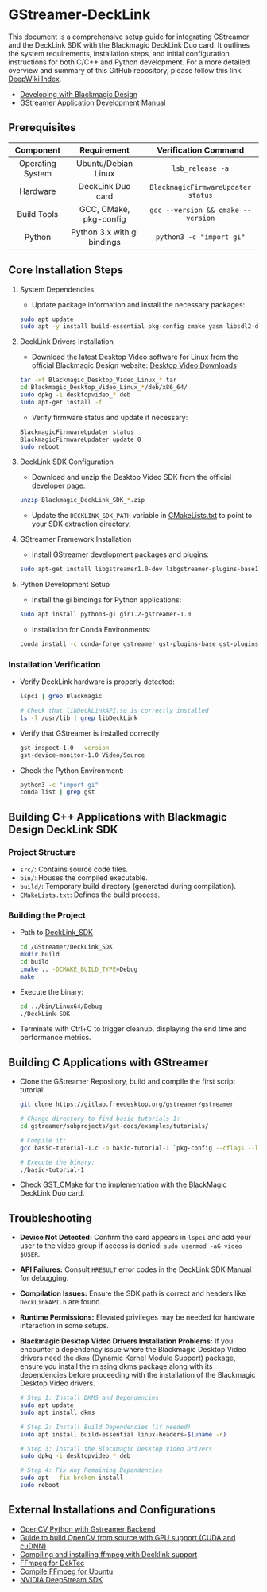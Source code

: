 # GStreamer-DeckLink

This document is a comprehensive setup guide for integrating GStreamer and the DeckLink SDK with the Blackmagic DeckLink Duo card. It outlines the system requirements, installation steps, and initial configuration instructions for both C/C++ and Python development. For a more detailed overview and summary of this GitHub repository, please follow this link: [DeepWiki Index](https://deepwiki.com/santiago-cruzlopez/GStreamer).

- [Developing with Blackmagic Design](https://www.blackmagicdesign.com/developer/)
- [GStreamer Application Development Manual](https://gstreamer.freedesktop.org/documentation/application-development/index.html?gi-language=c)

## Prerequisites

<p align="center">

| Component                 | Requirement	                  | Verification Command               |
|:-------------------------:| :----------------------------:| :---------------------------------:|
| Operating System          | Ubuntu/Debian Linux	          | `lsb_release -a`                   |
| Hardware                  | DeckLink Duo card	              | `BlackmagicFirmwareUpdater status` |
| Build Tools	            | GCC, CMake, pkg-config	      | `gcc --version && cmake --version` |
| Python 	                | Python 3.x with gi bindings	  | `python3 -c "import gi"`           |

</p>

## Core Installation Steps

1. System Dependencies
    - Update package information and install the necessary packages:
    ```bash
    sudo apt update 
    sudo apt -y install build-essential pkg-config cmake yasm libsdl2-dev
    ```
2. DeckLink Drivers Installation
    - Download the latest Desktop Video software for Linux from the official Blackmagic Design website: [Desktop Video Downloads](https://www.blackmagicdesign.com/support/family/capture-and-playback)
    ```bash
    tar -xf Blackmagic_Desktop_Video_Linux_*.tar
    cd Blackmagic_Desktop_Video_Linux_*/deb/x86_64/
    sudo dpkg -i desktopvideo_*.deb
    sudo apt-get install -f
    ```
    - Verify firmware status and update if necessary:    
    ```bash
    BlackmagicFirmwareUpdater status
    BlackmagicFirmwareUpdater update 0
    sudo reboot
    ```
3. DeckLink SDK Configuration
    - Download and unzip the Desktop Video SDK from the official developer page.
    ```bash
    unzip Blackmagic_DeckLink_SDK_*.zip
    ```
    - Update the `DECKLINK_SDK_PATH` variable in [CMakeLists.txt](https://github.com/santiago-cruzlopez/GStreamer/blob/master/DeckLink_SDK/CMakeLists.txt) to point to your SDK extraction directory.

4. GStreamer Framework Installation
    - Install GStreamer development packages and plugins:
    ```bash
    sudo apt-get install libgstreamer1.0-dev libgstreamer-plugins-base1.0-dev libgstreamer-plugins-bad1.0-dev gstreamer1.0-plugins-base gstreamer1.0-plugins-good gstreamer1.0-plugins-bad gstreamer1.0-plugins-ugly gstreamer1.0-libav gstreamer1.0-tools gstreamer1.0-x gstreamer1.0-alsa gstreamer1.0-gl gstreamer1.0-gtk3 gstreamer1.0-qt5 gstreamer1.0-pulseaudio
    ```

5. Python Development Setup
    - Install the gi bindings for Python applications:
    ```bash
    sudo apt install python3-gi gir1.2-gstreamer-1.0
    ```
    - Installation for Conda Environments:
    ```bash
    conda install -c conda-forge gstreamer gst-plugins-base gst-plugins-good gst-plugins-bad gst-plugins-ugly gst-libav gst-python pygobject
    ```

### Installation Verification
- Verify DeckLink hardware is properly detected:
  ```bash
  lspci | grep Blackmagic
  
  # Check that libDeckLinkAPI.so is correctly installed
  ls -l /usr/lib | grep libDeckLink
  ```
- Verify that GStreamer is installed correctly
  ```bash
  gst-inspect-1.0 --version
  gst-device-monitor-1.0 Video/Source
  ```
- Check the Python Environment:
  ``` bash
  python3 -c "import gi"
  conda list | grep gst
  ```

## Building C++ Applications with Blackmagic Design DeckLink SDK

### Project Structure
- `src/`: Contains source code files.
- `bin/`: Houses the compiled executable.
- `build/`: Temporary build directory (generated during compilation).
- `CMakeLists.txt`: Defines the build process.     

### Building the Project
- Path to [DeckLink_SDK](https://github.com/santiago-cruzlopez/GStreamer/tree/master/DeckLink_SDK)
  ```bash
  cd /GStreamer/DeckLink_SDK
  mkdir build
  cd build
  cmake .. -DCMAKE_BUILD_TYPE=Debug
  make
  ```
- Execute the binary:
  ```bash
  cd ../bin/Linux64/Debug
  ./DeckLink-SDK
  ```
- Terminate with Ctrl+C to trigger cleanup, displaying the end time and performance metrics.


## Building C Applications with GStreamer
- Clone the GStreamer Repository, build and compile the first script tutorial:
  ```bash
  git clone https://gitlab.freedesktop.org/gstreamer/gstreamer

  # Change directory to find basic-tutorials-1:
  cd gstreamer/subprojects/gst-docs/examples/tutorials/

  # Compile it:
  gcc basic-tutorial-1.c -o basic-tutorial-1 `pkg-config --cflags --libs gstreamer-1.0`

  # Execute the binary:
  ./basic-tutorial-1
  ```
- Check [GST_CMake](https://github.com/santiago-cruzlopez/GStreamer/tree/master/GST_CMake) for the implementation with the BlackMagic DeckLink Duo card.

## Troubleshooting
- **Device Not Detected:** Confirm the card appears in `lspci` and add your user to the video group if access is denied: `sudo usermod -aG video $USER`.
- **API Failures:** Consult `HRESULT` error codes in the DeckLink SDK Manual for debugging.
- **Compilation Issues:** Ensure the SDK path is correct and headers like `DeckLinkAPI.h` are found.
- **Runtime Permissions:** Elevated privileges may be needed for hardware interaction in some setups.
- **Blackmagic Desktop Video Drivers Installation Problems:** If you encounter a dependency issue where the Blackmagic Desktop Video drivers need the `dkms` (Dynamic Kernel Module Support) package, ensure you install the missing dkms package along with its dependencies before proceeding with the installation of the Blackmagic Desktop Video drivers.

  ```bash
  # Step 1: Install DKMS and Dependencies
  sudo apt update
  sudo apt install dkms

  # Step 2: Install Build Dependencies (if needed)
  sudo apt install build-essential linux-headers-$(uname -r)

  # Step 3: Install the Blackmagic Desktop Video Drivers
  sudo dpkg -i desktopvideo_*.deb

  # Step 4: Fix Any Remaining Dependencies
  sudo apt --fix-broken install
  sudo reboot  
  ```

## External Installations and Configurations

- [OpenCV Python with Gstreamer Backend](https://discuss.bluerobotics.com/t/opencv-python-with-gstreamer-backend/8842/1)
- [Guide to build OpenCV from source with GPU support (CUDA and cuDNN)](https://gist.github.com/minhhieutruong0705/8f0ec70c400420e0007c15c98510f133)
- [Compiling and installing ffmpeg with Decklink support](https://gist.github.com/afriza/879fed4ede539a5a6501e0f046f71463)
- [FFmpeg for DekTec](https://dektec.com/products/SDK/ffmpeg/linux/#)
- [Compile FFmpeg for Ubuntu](https://trac.ffmpeg.org/wiki/CompilationGuide/Ubuntu)
- [NVIDIA DeepStream SDK](https://developer.nvidia.com/deepstream-sdk)
